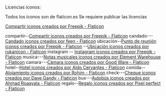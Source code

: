 Licencias iconos:

Todos los iconos son de flaticon.es
Se requiere publicar las licencias

<a href="https://www.flaticon.es/iconos-gratis/compartir" title="compartir iconos">Compartir iconos creados por Freepik - Flaticon</a>

compartir--<a href="https://www.flaticon.es/iconos-gratis/compartir" title="compartir iconos">Compartir iconos creados por Freepik - Flaticon</a>
candado---<a href="https://www.flaticon.es/iconos-gratis/candado" title="candado iconos">Candado iconos creados por feen - Flaticon</a>
ubicación--<a href="https://www.flaticon.es/iconos-gratis/punto-de-reunion" title="punto de reunión iconos">Punto de reunión iconos creados por Freepik - Flaticon</a>
	 --<a href="https://www.flaticon.es/iconos-gratis/ubicacion" title="ubicación iconos">Ubicación iconos creados por rukanicon - Flaticon</a>
instagram -- <a href="https://www.flaticon.es/iconos-gratis/instagram" title="instagram iconos">Instagram iconos creados por Freepik - Flaticon</a>
musica---<a href="https://www.flaticon.es/iconos-gratis/notas-musicales" title="notas musicales iconos">Notas musicales iconos creados por Element Warehouse - Flaticon</a>
camara---<a href="https://www.flaticon.es/iconos-gratis/camara" title="cámara iconos">Cámara iconos creados por Good Ware - Flaticon</a>
hotel--<a href="https://www.flaticon.es/iconos-gratis/hotel" title="hotel iconos">Hotel iconos creados por Aldo Cervantes - Flaticon</a>
comida--<a href="https://www.flaticon.es/iconos-gratis/alojamiento" title="alojamiento iconos">Alojamiento iconos creados por Rohim - Flaticon</a>
check---<a href="https://www.flaticon.es/iconos-gratis/cheque" title="cheque iconos">Cheque iconos creados por Dave Gandy - Flaticon</a>
bus---<a href="https://www.flaticon.es/iconos-gratis/autobus" title="autobús iconos">Autobús iconos creados por Ahmad Roaayala - Flaticon</a>
regalo--<a href="https://www.flaticon.es/iconos-gratis/regalo" title="regalo iconos">Regalo iconos creados por Pixel perfect - Flaticon</a>